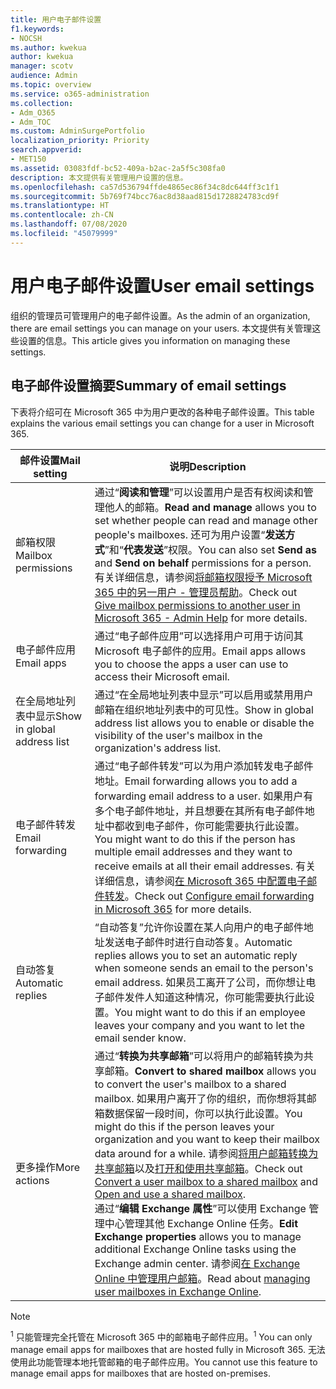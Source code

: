 ```yaml
---
title: 用户电子邮件设置
f1.keywords:
- NOCSH
ms.author: kwekua
author: kwekua
manager: scotv
audience: Admin
ms.topic: overview
ms.service: o365-administration
ms.collection:
- Adm_O365
- Adm_TOC
ms.custom: AdminSurgePortfolio
localization_priority: Priority
search.appverid:
- MET150
ms.assetid: 03083fdf-bc52-409a-b2ac-2a5f5c308fa0
description: 本文提供有关管理用户设置的信息。
ms.openlocfilehash: ca57d536794ffde4865ec86f34c8dc644ff3c1f1
ms.sourcegitcommit: 5b769f74bcc76ac8d38aad815d1728824783cd9f
ms.translationtype: HT
ms.contentlocale: zh-CN
ms.lasthandoff: 07/08/2020
ms.locfileid: "45079999"
---
```

# <a name="user-email-settings"></a><span data-ttu-id="37fd5-103">用户电子邮件设置</span><span class="sxs-lookup"><span data-stu-id="37fd5-103">User email settings</span></span>

<span data-ttu-id="37fd5-104">组织的管理员可管理用户的电子邮件设置。</span><span class="sxs-lookup"><span data-stu-id="37fd5-104">As the admin of an organization, there are email settings you can manage on your users.</span></span> <span data-ttu-id="37fd5-105">本文提供有关管理这些设置的信息。</span><span class="sxs-lookup"><span data-stu-id="37fd5-105">This article gives you information on managing these settings.</span></span>

## <a name="summary-of-email-settings"></a><span data-ttu-id="37fd5-106">电子邮件设置摘要</span><span class="sxs-lookup"><span data-stu-id="37fd5-106">Summary of email settings</span></span>

<span data-ttu-id="37fd5-107">下表将介绍可在 Microsoft 365 中为用户更改的各种电子邮件设置。</span><span class="sxs-lookup"><span data-stu-id="37fd5-107">This table explains the various email settings you can change for a user in Microsoft 365.</span></span>


|<span data-ttu-id="37fd5-108">邮件设置</span><span class="sxs-lookup"><span data-stu-id="37fd5-108">Mail setting</span></span>|<span data-ttu-id="37fd5-109">说明</span><span class="sxs-lookup"><span data-stu-id="37fd5-109">Description</span></span>  |
|---------|---------|
|<span data-ttu-id="37fd5-110">邮箱权限</span><span class="sxs-lookup"><span data-stu-id="37fd5-110">Mailbox permissions</span></span>| <span data-ttu-id="37fd5-111">通过“**阅读和管理**”可以设置用户是否有权阅读和管理他人的邮箱。</span><span class="sxs-lookup"><span data-stu-id="37fd5-111">**Read and manage** allows you to set whether people can read and manage other people's mailboxes.</span></span> <span data-ttu-id="37fd5-112">还可为用户设置“**发送方式**”和“**代表发送**”权限。</span><span class="sxs-lookup"><span data-stu-id="37fd5-112">You can also set **Send as** and **Send on behalf** permissions for a person.</span></span> <span data-ttu-id="37fd5-113">有关详细信息，请参阅[将邮箱权限授予 Microsoft 365 中的另一用户 - 管理员帮助](../add-users/give-mailbox-permissions-to-another-user.md)。</span><span class="sxs-lookup"><span data-stu-id="37fd5-113">Check out [Give mailbox permissions to another user in Microsoft 365 - Admin Help](../add-users/give-mailbox-permissions-to-another-user.md) for more details.</span></span> |
|<span data-ttu-id="37fd5-114">电子邮件应用</span><span class="sxs-lookup"><span data-stu-id="37fd5-114">Email apps</span></span>| <span data-ttu-id="37fd5-115">通过“电子邮件应用”可以选择用户可用于访问其 Microsoft 电子邮件的应用。</span><span class="sxs-lookup"><span data-stu-id="37fd5-115">Email apps allows you to choose the apps a user can use to access their Microsoft email.</span></span> |
|<span data-ttu-id="37fd5-116">在全局地址列表中显示</span><span class="sxs-lookup"><span data-stu-id="37fd5-116">Show in global address list</span></span>| <span data-ttu-id="37fd5-117">通过“在全局地址列表中显示”可以启用或禁用用户邮箱在组织地址列表中的可见性。</span><span class="sxs-lookup"><span data-stu-id="37fd5-117">Show in global address list allows you to enable or disable the visibility of the user's mailbox in the organization's address list.</span></span> |
|<span data-ttu-id="37fd5-118">电子邮件转发</span><span class="sxs-lookup"><span data-stu-id="37fd5-118">Email forwarding</span></span>|<span data-ttu-id="37fd5-119">通过“电子邮件转发”可以为用户添加转发电子邮件地址。</span><span class="sxs-lookup"><span data-stu-id="37fd5-119">Email forwarding allows you to add a forwarding email address to a user.</span></span> <span data-ttu-id="37fd5-120">如果用户有多个电子邮件地址，并且想要在其所有电子邮件地址中都收到电子邮件，你可能需要执行此设置。</span><span class="sxs-lookup"><span data-stu-id="37fd5-120">You might want to do this if the person has multiple email addresses and they want to receive emails at all their email addresses.</span></span> <span data-ttu-id="37fd5-121">有关详细信息，请参阅[在 Microsoft 365 中配置电子邮件转发](configure-email-forwarding.md)。</span><span class="sxs-lookup"><span data-stu-id="37fd5-121">Check out [Configure email forwarding in Microsoft 365](configure-email-forwarding.md) for more details.</span></span>|
|<span data-ttu-id="37fd5-122">自动答复</span><span class="sxs-lookup"><span data-stu-id="37fd5-122">Automatic replies</span></span>|<span data-ttu-id="37fd5-123">“自动答复”允许你设置在某人向用户的电子邮件地址发送电子邮件时进行自动答复。</span><span class="sxs-lookup"><span data-stu-id="37fd5-123">Automatic replies allows you to set an automatic reply when someone sends an email to the person's email address.</span></span> <span data-ttu-id="37fd5-124">如果员工离开了公司，而你想让电子邮件发件人知道这种情况，你可能需要执行此设置。</span><span class="sxs-lookup"><span data-stu-id="37fd5-124">You might want to do this if an employee leaves your company and you want to let the email sender know.</span></span>|
|<span data-ttu-id="37fd5-125">更多操作</span><span class="sxs-lookup"><span data-stu-id="37fd5-125">More actions</span></span>| <span data-ttu-id="37fd5-126">通过“**转换为共享邮箱**”可以将用户的邮箱转换为共享邮箱。</span><span class="sxs-lookup"><span data-stu-id="37fd5-126">**Convert to shared mailbox** allows you to convert the user's mailbox to a shared mailbox.</span></span> <span data-ttu-id="37fd5-127">如果用户离开了你的组织，而你想将其邮箱数据保留一段时间，你可以执行此设置。</span><span class="sxs-lookup"><span data-stu-id="37fd5-127">You might do this if the person leaves your organization and you want to keep their mailbox data around for a while.</span></span> <span data-ttu-id="37fd5-128">请参阅[将用户邮箱转换为共享邮箱](convert-user-mailbox-to-shared-mailbox.md)以及[打开和使用共享邮箱](https://support.microsoft.com/office/d94a8e9e-21f1-4240-808b-de9c9c088afd)。</span><span class="sxs-lookup"><span data-stu-id="37fd5-128">Check out [Convert a user mailbox to a shared mailbox](convert-user-mailbox-to-shared-mailbox.md) and [Open and use a shared mailbox](https://support.microsoft.com/office/d94a8e9e-21f1-4240-808b-de9c9c088afd).</span></span></br><span data-ttu-id="37fd5-129">通过“**编辑 Exchange 属性**”可以使用 Exchange 管理中心管理其他 Exchange Online 任务。</span><span class="sxs-lookup"><span data-stu-id="37fd5-129">**Edit Exchange properties** allows you to manage additional Exchange Online tasks using the Exchange admin center.</span></span> <span data-ttu-id="37fd5-130">请参阅[在 Exchange Online 中管理用户邮箱](https://docs.microsoft.com/exchange/recipients-in-exchange-online/manage-user-mailboxes/manage-user-mailboxes)。</span><span class="sxs-lookup"><span data-stu-id="37fd5-130">Read about [managing user mailboxes in Exchange Online](https://docs.microsoft.com/exchange/recipients-in-exchange-online/manage-user-mailboxes/manage-user-mailboxes).</span></span>|

> [!NOTE]
>
> <span data-ttu-id="37fd5-131"><sup>1</sup> 只能管理完全托管在 Microsoft 365 中的邮箱电子邮件应用。</span><span class="sxs-lookup"><span data-stu-id="37fd5-131"><sup>1</sup> You can only manage email apps for mailboxes that are hosted fully in Microsoft 365.</span></span> <span data-ttu-id="37fd5-132">无法使用此功能管理本地托管邮箱的电子邮件应用。</span><span class="sxs-lookup"><span data-stu-id="37fd5-132">You cannot use this feature to manage email apps for mailboxes that are hosted on-premises.</span></span>
